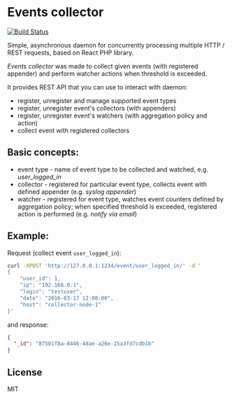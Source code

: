 # Events collector

[![Build Status](https://travis-ci.org/tswiackiewicz/events-collector.png?branch=feature/collector_configuration)](https://travis-ci.org/tswiackiewicz/events-collector)

Simple, asynchronous daemon for concurrently processing multiple HTTP / REST requests, based on React PHP library.

*Events collector* was made to collect given events (with registered appender) and perform watcher actions when threshold is exceeded.

It provides REST API that you can use to interact with daemon:
 
* register, unregister and manage supported event types
* register, unregister event's collectors (with appenders)
* register, unregister event's watchers (with aggregation policy and action)
* collect event with registered collectors 

## Basic concepts:

* event type - name of event type to be collected and watched, e.g. *user_logged_in*
* collector - registered for particular event type, collects event with defined appender (e.g. *syslog appender*)
* watcher - registered for event type, watches event counters defined by aggregation policy; when specified threshold is exceeded, registered action is performed (e.g. *notify via email*)

## Example:

Request (collect event `user_logged_in`): 

```bash
curl -XPOST 'http://127.0.0.1:1234/event/user_logged_in/' -d '
{
    "user_id": 1,
    "ip": "192.168.0.1", 
    "login": "testuser",
    "date": "2016-03-17 12:00:00", 
    "host": "collector-node-1"     
}'
```

and response:

```json
{
  "_id": "87501f8a-8446-48ae-a26e-15a3fd7cdb1b"
}
```

## License

MIT



